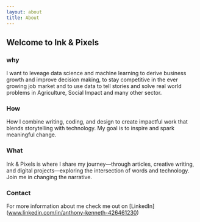 ```yaml
---
layout: about
title: About
---
```


## Welcome to Ink & Pixels

### why 

I want to leveage data science and machine learning to derive business growth and improve decision making, to stay competitive in the ever growing job market and to use data to tell stories and solve real world problems in Agriculture, Social Impact and many other sector.
### How

How
I combine writing, coding, and design to create impactful work that blends storytelling with technology. My goal is to inspire and spark meaningful change.

### What

Ink & Pixels is where I share my journey—through articles, creative writing, and digital projects—exploring the intersection of words and technology. Join me in changing the narrative.

### Contact

For more information about me check me out on [LinkedIn] (www.linkedin.com/in/anthony-kenneth-426461230)
